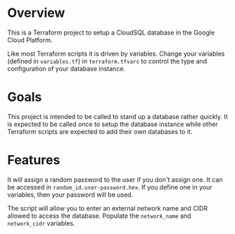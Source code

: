 # Overview

This is a Terraform project to setup a CloudSQL database in the Google Cloud Platform.

Like most Terraform scripts it is driven by variables. Change your variables (defined in `variables.tf`) in `terraform.tfvars` to control the type and configuration of your database instance.

# Goals

This project is intended to be called to stand up a database rather quickly. It is expected to be called once to setup the database instance while other Terraform scripts are expected to add their own databases to it.


# Features

It will assign a random password to the user if you don't assign one. It can be accessed in `random_id.user-password.hex`. If you define one in your variables, then your password will be used.

The script will allow you to enter an external network name and CIDR allowed to access the database. Populate the `network_name` and `network_cidr` variables.


